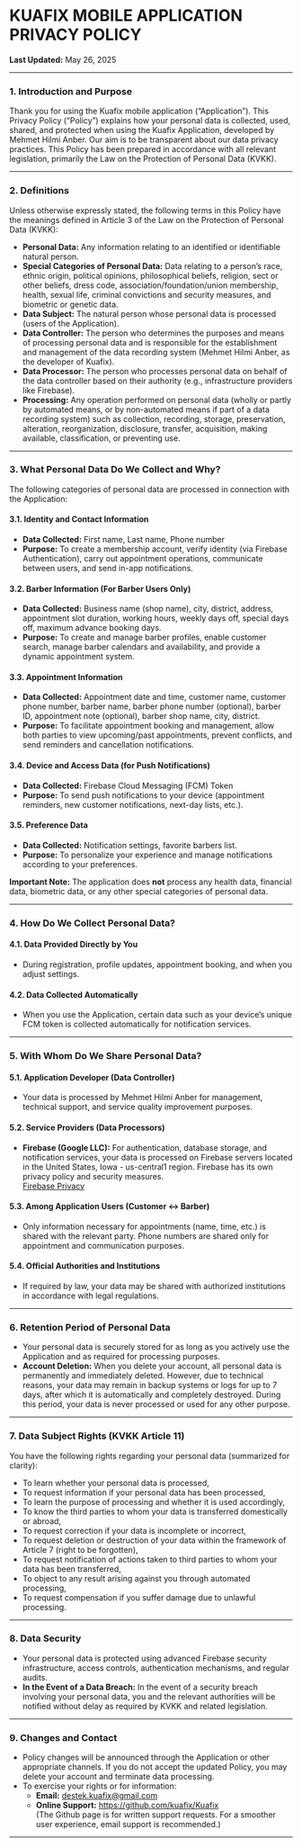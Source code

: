 # KUAFIX MOBILE APPLICATION PRIVACY POLICY

**Last Updated:** May 26, 2025

---

### 1. Introduction and Purpose

Thank you for using the Kuafix mobile application (“Application”). This Privacy Policy (“Policy”) explains how your personal data is collected, used, shared, and protected when using the Kuafix Application, developed by Mehmet Hilmi Anber. Our aim is to be transparent about our data privacy practices. This Policy has been prepared in accordance with all relevant legislation, primarily the Law on the Protection of Personal Data (KVKK).

---

### 2. Definitions

Unless otherwise expressly stated, the following terms in this Policy have the meanings defined in Article 3 of the Law on the Protection of Personal Data (KVKK):

- **Personal Data:** Any information relating to an identified or identifiable natural person.
- **Special Categories of Personal Data:** Data relating to a person’s race, ethnic origin, political opinions, philosophical beliefs, religion, sect or other beliefs, dress code, association/foundation/union membership, health, sexual life, criminal convictions and security measures, and biometric or genetic data.
- **Data Subject:** The natural person whose personal data is processed (users of the Application).
- **Data Controller:** The person who determines the purposes and means of processing personal data and is responsible for the establishment and management of the data recording system (Mehmet Hilmi Anber, as the developer of Kuafix).
- **Data Processor:** The person who processes personal data on behalf of the data controller based on their authority (e.g., infrastructure providers like Firebase).
- **Processing:** Any operation performed on personal data (wholly or partly by automated means, or by non-automated means if part of a data recording system) such as collection, recording, storage, preservation, alteration, reorganization, disclosure, transfer, acquisition, making available, classification, or preventing use.

---

### 3. What Personal Data Do We Collect and Why?

The following categories of personal data are processed in connection with the Application:

#### 3.1. Identity and Contact Information
- **Data Collected:** First name, Last name, Phone number
- **Purpose:** To create a membership account, verify identity (via Firebase Authentication), carry out appointment operations, communicate between users, and send in-app notifications.

#### 3.2. Barber Information (For Barber Users Only)
- **Data Collected:** Business name (shop name), city, district, address, appointment slot duration, working hours, weekly days off, special days off, maximum advance booking days.
- **Purpose:** To create and manage barber profiles, enable customer search, manage barber calendars and availability, and provide a dynamic appointment system.

#### 3.3. Appointment Information
- **Data Collected:** Appointment date and time, customer name, customer phone number, barber name, barber phone number (optional), barber ID, appointment note (optional), barber shop name, city, district.
- **Purpose:** To facilitate appointment booking and management, allow both parties to view upcoming/past appointments, prevent conflicts, and send reminders and cancellation notifications.

#### 3.4. Device and Access Data (for Push Notifications)
- **Data Collected:** Firebase Cloud Messaging (FCM) Token
- **Purpose:** To send push notifications to your device (appointment reminders, new customer notifications, next-day lists, etc.).

#### 3.5. Preference Data
- **Data Collected:** Notification settings, favorite barbers list.
- **Purpose:** To personalize your experience and manage notifications according to your preferences.

**Important Note:** The application does **not** process any health data, financial data, biometric data, or any other special categories of personal data.

---

### 4. How Do We Collect Personal Data?

#### 4.1. Data Provided Directly by You
- During registration, profile updates, appointment booking, and when you adjust settings.

#### 4.2. Data Collected Automatically
- When you use the Application, certain data such as your device’s unique FCM token is collected automatically for notification services.

---

### 5. With Whom Do We Share Personal Data?

#### 5.1. Application Developer (Data Controller)
- Your data is processed by Mehmet Hilmi Anber for management, technical support, and service quality improvement purposes.

#### 5.2. Service Providers (Data Processors)
- **Firebase (Google LLC):** For authentication, database storage, and notification services, your data is processed on Firebase servers located in the United States, Iowa - us-central1 region. Firebase has its own privacy policy and security measures.  
  [Firebase Privacy](https://firebase.google.com/support/privacy)

#### 5.3. Among Application Users (Customer <-> Barber)
- Only information necessary for appointments (name, time, etc.) is shared with the relevant party. Phone numbers are shared only for appointment and communication purposes.

#### 5.4. Official Authorities and Institutions
- If required by law, your data may be shared with authorized institutions in accordance with legal regulations.

---

### 6. Retention Period of Personal Data

- Your personal data is securely stored for as long as you actively use the Application and as required for processing purposes.
- **Account Deletion:** When you delete your account, all personal data is permanently and immediately deleted. However, due to technical reasons, your data may remain in backup systems or logs for up to 7 days, after which it is automatically and completely destroyed. During this period, your data is never processed or used for any other purpose.

---

### 7. Data Subject Rights (KVKK Article 11)

You have the following rights regarding your personal data (summarized for clarity):
- To learn whether your personal data is processed,
- To request information if your personal data has been processed,
- To learn the purpose of processing and whether it is used accordingly,
- To know the third parties to whom your data is transferred domestically or abroad,
- To request correction if your data is incomplete or incorrect,
- To request deletion or destruction of your data within the framework of Article 7 (right to be forgotten),
- To request notification of actions taken to third parties to whom your data has been transferred,
- To object to any result arising against you through automated processing,
- To request compensation if you suffer damage due to unlawful processing.

---

### 8. Data Security

- Your personal data is protected using advanced Firebase security infrastructure, access controls, authentication mechanisms, and regular audits.
- **In the Event of a Data Breach:** In the event of a security breach involving your personal data, you and the relevant authorities will be notified without delay as required by KVKK and related legislation.

---

### 9. Changes and Contact

- Policy changes will be announced through the Application or other appropriate channels. If you do not accept the updated Policy, you may delete your account and terminate data processing.
- To exercise your rights or for information:
  - **Email:** destek.kuafix@gmail.com
  - **Online Support:** https://github.com/kuafix/Kuafix  
    (The Github page is for written support requests. For a smoother user experience, email support is recommended.)

---
